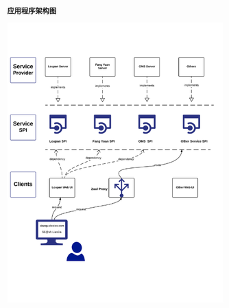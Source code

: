 ### 应用程序架构图

<img src="https://raw.githubusercontent.com/bookdao/books/master/springcloud-for-sh-lianjia-se/parts/chapter1/images/app-arch.png" alt="微服务架构图"/>